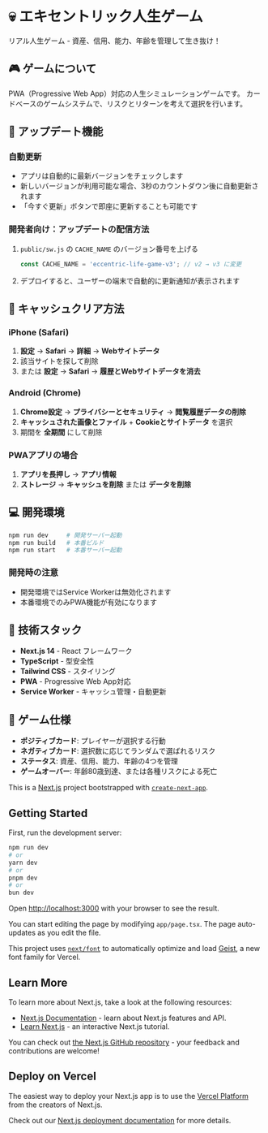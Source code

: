# 💀 エキセントリック人生ゲーム

リアル人生ゲーム - 資産、信用、能力、年齢を管理して生き抜け！

## 🎮 ゲームについて

PWA（Progressive Web App）対応の人生シミュレーションゲームです。
カードベースのゲームシステムで、リスクとリターンを考えて選択を行います。

## 🚀 アップデート機能

### 自動更新
- アプリは自動的に最新バージョンをチェックします
- 新しいバージョンが利用可能な場合、3秒のカウントダウン後に自動更新されます
- 「今すぐ更新」ボタンで即座に更新することも可能です

### 開発者向け：アップデートの配信方法
1. `public/sw.js` の `CACHE_NAME` のバージョン番号を上げる
   ```javascript
   const CACHE_NAME = 'eccentric-life-game-v3'; // v2 → v3 に変更
   ```
2. デプロイすると、ユーザーの端末で自動的に更新通知が表示されます

## 📱 キャッシュクリア方法

### iPhone (Safari)
1. **設定** → **Safari** → **詳細** → **Webサイトデータ**
2. 該当サイトを探して削除
3. または **設定** → **Safari** → **履歴とWebサイトデータを消去**

### Android (Chrome)
1. **Chrome設定** → **プライバシーとセキュリティ** → **閲覧履歴データの削除**
2. **キャッシュされた画像とファイル** + **Cookieとサイトデータ** を選択
3. 期間を **全期間** にして削除

### PWAアプリの場合
1. **アプリを長押し** → **アプリ情報**
2. **ストレージ** → **キャッシュを削除** または **データを削除**

## 💻 開発環境

```bash
npm run dev     # 開発サーバー起動
npm run build   # 本番ビルド
npm run start   # 本番サーバー起動
```

### 開発時の注意
- 開発環境ではService Workerは無効化されます
- 本番環境でのみPWA機能が有効になります

## 🔧 技術スタック

- **Next.js 14** - React フレームワーク
- **TypeScript** - 型安全性
- **Tailwind CSS** - スタイリング
- **PWA** - Progressive Web App対応
- **Service Worker** - キャッシュ管理・自動更新

## 📝 ゲーム仕様

- **ポジティブカード**: プレイヤーが選択する行動
- **ネガティブカード**: 選択数に応じてランダムで選ばれるリスク
- **ステータス**: 資産、信用、能力、年齢の4つを管理
- **ゲームオーバー**: 年齢80歳到達、または各種リスクによる死亡

This is a [Next.js](https://nextjs.org) project bootstrapped with [`create-next-app`](https://nextjs.org/docs/app/api-reference/cli/create-next-app).

## Getting Started

First, run the development server:

```bash
npm run dev
# or
yarn dev
# or
pnpm dev
# or
bun dev
```

Open [http://localhost:3000](http://localhost:3000) with your browser to see the result.

You can start editing the page by modifying `app/page.tsx`. The page auto-updates as you edit the file.

This project uses [`next/font`](https://nextjs.org/docs/app/building-your-application/optimizing/fonts) to automatically optimize and load [Geist](https://vercel.com/font), a new font family for Vercel.

## Learn More

To learn more about Next.js, take a look at the following resources:

- [Next.js Documentation](https://nextjs.org/docs) - learn about Next.js features and API.
- [Learn Next.js](https://nextjs.org/learn) - an interactive Next.js tutorial.

You can check out [the Next.js GitHub repository](https://github.com/vercel/next.js) - your feedback and contributions are welcome!

## Deploy on Vercel

The easiest way to deploy your Next.js app is to use the [Vercel Platform](https://vercel.com/new?utm_medium=default-template&filter=next.js&utm_source=create-next-app&utm_campaign=create-next-app-readme) from the creators of Next.js.

Check out our [Next.js deployment documentation](https://nextjs.org/docs/app/building-your-application/deploying) for more details.
